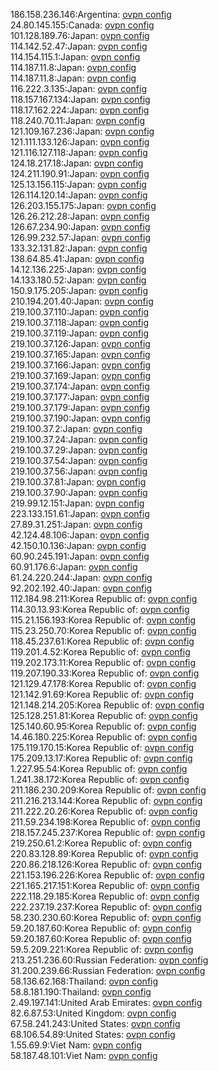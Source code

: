 186.158.236.146:Argentina: [ovpn config](vpn/186_158_236_146.ovpn)  
24.80.145.155:Canada: [ovpn config](vpn/24_80_145_155.ovpn)  
101.128.189.76:Japan: [ovpn config](vpn/101_128_189_76.ovpn)  
114.142.52.47:Japan: [ovpn config](vpn/114_142_52_47.ovpn)  
114.154.115.1:Japan: [ovpn config](vpn/114_154_115_1.ovpn)  
114.187.11.8:Japan: [ovpn config](vpn/114_187_11_8.ovpn)  
114.187.11.8:Japan: [ovpn config](vpn/114_187_11_8.ovpn)  
116.222.3.135:Japan: [ovpn config](vpn/116_222_3_135.ovpn)  
118.157.167.134:Japan: [ovpn config](vpn/118_157_167_134.ovpn)  
118.17.162.224:Japan: [ovpn config](vpn/118_17_162_224.ovpn)  
118.240.70.11:Japan: [ovpn config](vpn/118_240_70_11.ovpn)  
121.109.167.236:Japan: [ovpn config](vpn/121_109_167_236.ovpn)  
121.111.133.126:Japan: [ovpn config](vpn/121_111_133_126.ovpn)  
121.116.127.118:Japan: [ovpn config](vpn/121_116_127_118.ovpn)  
124.18.217.18:Japan: [ovpn config](vpn/124_18_217_18.ovpn)  
124.211.190.91:Japan: [ovpn config](vpn/124_211_190_91.ovpn)  
125.13.156.115:Japan: [ovpn config](vpn/125_13_156_115.ovpn)  
126.114.120.14:Japan: [ovpn config](vpn/126_114_120_14.ovpn)  
126.203.155.175:Japan: [ovpn config](vpn/126_203_155_175.ovpn)  
126.26.212.28:Japan: [ovpn config](vpn/126_26_212_28.ovpn)  
126.67.234.90:Japan: [ovpn config](vpn/126_67_234_90.ovpn)  
126.99.232.57:Japan: [ovpn config](vpn/126_99_232_57.ovpn)  
133.32.131.82:Japan: [ovpn config](vpn/133_32_131_82.ovpn)  
138.64.85.41:Japan: [ovpn config](vpn/138_64_85_41.ovpn)  
14.12.136.225:Japan: [ovpn config](vpn/14_12_136_225.ovpn)  
14.133.180.52:Japan: [ovpn config](vpn/14_133_180_52.ovpn)  
150.9.175.205:Japan: [ovpn config](vpn/150_9_175_205.ovpn)  
210.194.201.40:Japan: [ovpn config](vpn/210_194_201_40.ovpn)  
219.100.37.110:Japan: [ovpn config](vpn/219_100_37_110.ovpn)  
219.100.37.118:Japan: [ovpn config](vpn/219_100_37_118.ovpn)  
219.100.37.119:Japan: [ovpn config](vpn/219_100_37_119.ovpn)  
219.100.37.126:Japan: [ovpn config](vpn/219_100_37_126.ovpn)  
219.100.37.165:Japan: [ovpn config](vpn/219_100_37_165.ovpn)  
219.100.37.166:Japan: [ovpn config](vpn/219_100_37_166.ovpn)  
219.100.37.169:Japan: [ovpn config](vpn/219_100_37_169.ovpn)  
219.100.37.174:Japan: [ovpn config](vpn/219_100_37_174.ovpn)  
219.100.37.177:Japan: [ovpn config](vpn/219_100_37_177.ovpn)  
219.100.37.179:Japan: [ovpn config](vpn/219_100_37_179.ovpn)  
219.100.37.190:Japan: [ovpn config](vpn/219_100_37_190.ovpn)  
219.100.37.2:Japan: [ovpn config](vpn/219_100_37_2.ovpn)  
219.100.37.24:Japan: [ovpn config](vpn/219_100_37_24.ovpn)  
219.100.37.29:Japan: [ovpn config](vpn/219_100_37_29.ovpn)  
219.100.37.54:Japan: [ovpn config](vpn/219_100_37_54.ovpn)  
219.100.37.56:Japan: [ovpn config](vpn/219_100_37_56.ovpn)  
219.100.37.81:Japan: [ovpn config](vpn/219_100_37_81.ovpn)  
219.100.37.90:Japan: [ovpn config](vpn/219_100_37_90.ovpn)  
219.99.12.151:Japan: [ovpn config](vpn/219_99_12_151.ovpn)  
223.133.151.61:Japan: [ovpn config](vpn/223_133_151_61.ovpn)  
27.89.31.251:Japan: [ovpn config](vpn/27_89_31_251.ovpn)  
42.124.48.106:Japan: [ovpn config](vpn/42_124_48_106.ovpn)  
42.150.10.136:Japan: [ovpn config](vpn/42_150_10_136.ovpn)  
60.90.245.191:Japan: [ovpn config](vpn/60_90_245_191.ovpn)  
60.91.176.6:Japan: [ovpn config](vpn/60_91_176_6.ovpn)  
61.24.220.244:Japan: [ovpn config](vpn/61_24_220_244.ovpn)  
92.202.192.40:Japan: [ovpn config](vpn/92_202_192_40.ovpn)  
112.184.98.211:Korea Republic of: [ovpn config](vpn/112_184_98_211.ovpn)  
114.30.13.93:Korea Republic of: [ovpn config](vpn/114_30_13_93.ovpn)  
115.21.156.193:Korea Republic of: [ovpn config](vpn/115_21_156_193.ovpn)  
115.23.250.70:Korea Republic of: [ovpn config](vpn/115_23_250_70.ovpn)  
118.45.237.61:Korea Republic of: [ovpn config](vpn/118_45_237_61.ovpn)  
119.201.4.52:Korea Republic of: [ovpn config](vpn/119_201_4_52.ovpn)  
119.202.173.11:Korea Republic of: [ovpn config](vpn/119_202_173_11.ovpn)  
119.207.190.33:Korea Republic of: [ovpn config](vpn/119_207_190_33.ovpn)  
121.129.47.178:Korea Republic of: [ovpn config](vpn/121_129_47_178.ovpn)  
121.142.91.69:Korea Republic of: [ovpn config](vpn/121_142_91_69.ovpn)  
121.148.214.205:Korea Republic of: [ovpn config](vpn/121_148_214_205.ovpn)  
125.128.251.81:Korea Republic of: [ovpn config](vpn/125_128_251_81.ovpn)  
125.140.60.95:Korea Republic of: [ovpn config](vpn/125_140_60_95.ovpn)  
14.46.180.225:Korea Republic of: [ovpn config](vpn/14_46_180_225.ovpn)  
175.119.170.15:Korea Republic of: [ovpn config](vpn/175_119_170_15.ovpn)  
175.209.13.17:Korea Republic of: [ovpn config](vpn/175_209_13_17.ovpn)  
1.227.95.54:Korea Republic of: [ovpn config](vpn/1_227_95_54.ovpn)  
1.241.38.172:Korea Republic of: [ovpn config](vpn/1_241_38_172.ovpn)  
211.186.230.209:Korea Republic of: [ovpn config](vpn/211_186_230_209.ovpn)  
211.216.213.144:Korea Republic of: [ovpn config](vpn/211_216_213_144.ovpn)  
211.222.20.26:Korea Republic of: [ovpn config](vpn/211_222_20_26.ovpn)  
211.59.234.198:Korea Republic of: [ovpn config](vpn/211_59_234_198.ovpn)  
218.157.245.237:Korea Republic of: [ovpn config](vpn/218_157_245_237.ovpn)  
219.250.61.2:Korea Republic of: [ovpn config](vpn/219_250_61_2.ovpn)  
220.83.128.89:Korea Republic of: [ovpn config](vpn/220_83_128_89.ovpn)  
220.86.218.126:Korea Republic of: [ovpn config](vpn/220_86_218_126.ovpn)  
221.153.196.226:Korea Republic of: [ovpn config](vpn/221_153_196_226.ovpn)  
221.165.217.151:Korea Republic of: [ovpn config](vpn/221_165_217_151.ovpn)  
222.118.29.185:Korea Republic of: [ovpn config](vpn/222_118_29_185.ovpn)  
222.237.19.237:Korea Republic of: [ovpn config](vpn/222_237_19_237.ovpn)  
58.230.230.60:Korea Republic of: [ovpn config](vpn/58_230_230_60.ovpn)  
59.20.187.60:Korea Republic of: [ovpn config](vpn/59_20_187_60.ovpn)  
59.20.187.60:Korea Republic of: [ovpn config](vpn/59_20_187_60.ovpn)  
59.5.209.221:Korea Republic of: [ovpn config](vpn/59_5_209_221.ovpn)  
213.251.236.60:Russian Federation: [ovpn config](vpn/213_251_236_60.ovpn)  
31.200.239.66:Russian Federation: [ovpn config](vpn/31_200_239_66.ovpn)  
58.136.62.168:Thailand: [ovpn config](vpn/58_136_62_168.ovpn)  
58.8.181.190:Thailand: [ovpn config](vpn/58_8_181_190.ovpn)  
2.49.197.141:United Arab Emirates: [ovpn config](vpn/2_49_197_141.ovpn)  
82.6.87.53:United Kingdom: [ovpn config](vpn/82_6_87_53.ovpn)  
67.58.241.243:United States: [ovpn config](vpn/67_58_241_243.ovpn)  
68.106.54.89:United States: [ovpn config](vpn/68_106_54_89.ovpn)  
1.55.69.9:Viet Nam: [ovpn config](vpn/1_55_69_9.ovpn)  
58.187.48.101:Viet Nam: [ovpn config](vpn/58_187_48_101.ovpn)  
